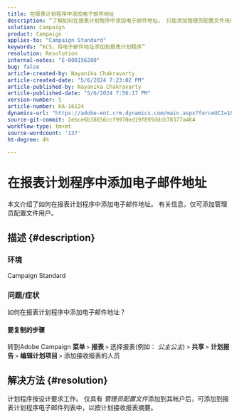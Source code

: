 ```yaml
---
title: 在报表计划程序中添加电子邮件地址
description: “了解如何在报表计划程序中添加电子邮件地址。 只能添加管理员配置文件用户。”
solution: Campaign
product: Campaign
applies-to: "Campaign Standard"
keywords: “KCS，将电子邮件地址添加到报表计划程序”
resolution: Resolution
internal-notes: "E-000156280"
bug: false
article-created-by: Nayanika Chakravarty
article-created-date: "5/6/2024 7:23:02 PM"
article-published-by: Nayanika Chakravarty
article-published-date: "5/6/2024 7:56:17 PM"
version-number: 5
article-number: KA-16124
dynamics-url: "https://adobe-ent.crm.dynamics.com/main.aspx?forceUCI=1&pagetype=entityrecord&etn=knowledgearticle&id=c2c5140b-de0b-ef11-9f8a-6045bd0065b6"
source-git-commit: 2ebce6b38656ccf9970ed19f895ddcb78377a464
workflow-type: tm+mt
source-wordcount: '137'
ht-degree: 4%

---
```


# 在报表计划程序中添加电子邮件地址


本文介绍了如何在报表计划程序中添加电子邮件地址。 有关信息，仅可添加管理员配置文件用户。

## 描述 {#description}


### <b>环境 </b>

Campaign Standard

### <b>问题/症状</b>

如何在报表计划程序中添加电子邮件地址？

#### 要复制的步骤

转到Adobe Campaign <b>菜单 </b>`>`  <b>报表 </b>`>`  选择报表(例如： *公主公主*) `>`  <b>共享 </b>`>`  <b>计划报告 </b>`>`  <b>编辑计划项目 </b>`>`  添加接收报表的人员


## 解决方法 {#resolution}


计划程序按设计要求工作。 仅具有 *管理员配置文件*&#x200B;添加到其帐户后，可添加到报表计划程序电子邮件列表中，以按计划接收报表摘要。





